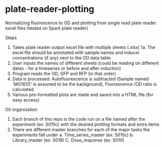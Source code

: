 # plate-reader-plotting
Normalizing fluorescence to OD and plotting from single read plate reader excel files (tested on Spark plate reader)

Steps
1. Takes plate reader output excel file with multiple sheets (.xlsx)
  1a. The excel file should be annotated with sample names and inducer concentrations (if any) next to the OD data table
2. User inputs the names of different sheets (could be reading on different dates - for a timeseries or before and after induction)
3. Program reads the OD, GFP and RFP (in that order)
4. Data is processed: Autofluorescence is subtracted (Sample named 'MG1655' is assumed to be the background), Fluorescence /OD ratio is calculated
5. Various pre-formatted plots are made and saved into a HTML file (for easy access)

Git organization
1. Each branch of this repo is the code run on a file named after the experiment (ex: S015c) with the desired plotting formats and extra items
2. There are different master branches for each of the major tasks the experiments fall under
  a. Time_series_master (ex: S015c)
  b. Library_master (ex: S018)
  C. Dose_response (ex: S010)

  
